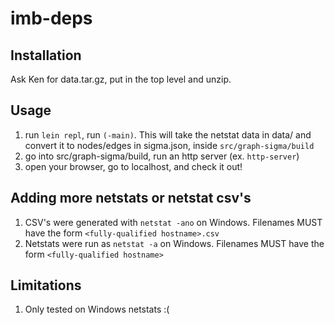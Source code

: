 # imb-deps

## Installation

Ask Ken for data.tar.gz, put in the top level and unzip.

## Usage

1. run `lein repl`, run `(-main)`. This will take the netstat data in data/ and convert it to nodes/edges in sigma.json, inside `src/graph-sigma/build`
2. go into src/graph-sigma/build, run an http server (ex. `http-server`)
3. open your browser, go to localhost, and check it out!

## Adding more netstats or netstat csv's
1. CSV's were generated with `netstat -ano` on Windows. Filenames MUST have the form `<fully-qualified hostname>.csv`
2. Netstats were run as `netstat -a` on Windows. Filenames MUST have the form `<fully-qualified hostname>`

## Limitations
1. Only tested on Windows netstats :(
